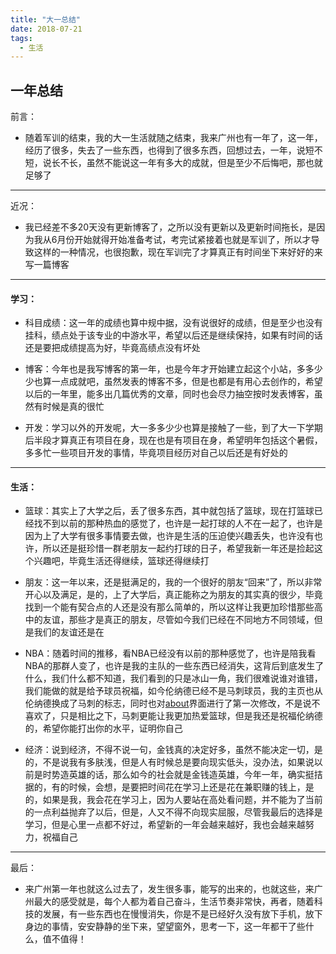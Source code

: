 ```yaml
---
title: "大一总结"
date: 2018-07-21
tags:
  - 生活
---
```




## 一年总结

前言：

- 随着军训的结束，我的大一生活就随之结束，我来广州也有一年了，这一年，经历了很多，失去了一些东西，也得到了很多东西，回想过去，一年，说短不短，说长不长，虽然不能说这一年有多大的成就，但是至少不后悔吧，那也就足够了

---

近况：

- 我已经差不多20天没有更新博客了，之所以没有更新以及更新时间拖长，是因为我从6月份开始就得开始准备考试，考完试紧接着也就是军训了，所以才导致这样的一种情况，也很抱歉，现在军训完了才算真正有时间坐下来好好的来写一篇博客

---

#### 学习：

- 科目成绩：这一年的成绩也算中规中据，没有说很好的成绩，但是至少也没有挂科，绩点处于该专业的中游水平，希望以后还是继续保持，如果有时间的话还是要把成绩提高为好，毕竟高绩点没有坏处

- 博客：今年也是我写博客的第一年，也是今年才开始建立起这个小站，多多少少也算一点成就吧，虽然发表的博客不多，但是也都是有用心去创作的，希望以后的一年里，能多出几篇优秀的文章，同时也会尽力抽空按时发表博客，虽然有时候是真的很忙

- 开发：学习以外的开发呢，大一多多少少也算是接触了一些，到了大一下学期后半段才算真正有项目在身，现在也是有项目在身，希望明年包括这个暑假，多多忙一些项目开发的事情，毕竟项目经历对自己以后还是有好处的

---

#### 生活：

- 篮球：其实上了大学之后，丢了很多东西，其中就包括了篮球，现在打篮球已经找不到以前的那种热血的感觉了，也许是一起打球的人不在一起了，也许是因为上了大学有很多事情要去做，也许是生活的压迫使兴趣丢失，也许没有也许，所以还是挺珍惜一群老朋友一起约打球的日子，希望我新一年还是捡起这个兴趣吧，毕竟生活还得继续，篮球还得继续打

- 朋友：这一年以来，还是挺满足的，我的一个很好的朋友“回来”了，所以非常开心以及满足，是的，上了大学后，真正能称之为朋友的其实真的很少，毕竟找到一个能有契合点的人还是没有那么简单的，所以这样让我更加珍惜那些高中的友谊，那些才是真正的朋友，尽管如今我们已经在不同地方不同领域，但是我们的友谊还是在

- NBA：随着时间的推移，看NBA已经没有以前的那种感觉了，也许是陪我看NBA的那群人变了，也许是我的主队的一些东西已经消失，这背后到底发生了什么，我们什么都不知道，我们看到的只是冰山一角，我们很难说谁对谁错，我们能做的就是给予球员祝福，如今伦纳德已经不是马刺球员，我的主页也从伦纳德换成了马刺的标志，同时也对[about](https://www.yipkwong.com/about/ "about")界面进行了第一次修改，不是说不喜欢了，只是相比之下，马刺更能让我更加热爱篮球，但是我还是祝福伦纳德的，希望你能打出你的水平，证明你自己

- 经济：说到经济，不得不说一句，金钱真的决定好多，虽然不能决定一切，是的，不是说我有多肤浅，但是人有时候总是要向现实低头，没办法，如果说以前是时势造英雄的话，那么如今的社会就是金钱造英雄，今年一年，确实挺拮据的，有的时候，会想，是要把时间花在学习上还是花在兼职赚的钱上，是的，如果是我，我会花在学习上，因为人要站在高处看问题，并不能为了当前的一点利益抛弃了以后，但是，人又不得不向现实屈服，尽管我最后的选择是学习，但是心里一点都不好过，希望新的一年会越来越好，我也会越来越努力，祝福自己

---

最后：

- 来广州第一年也就这么过去了，发生很多事，能写的出来的，也就这些，来广州最大的感受就是，每个人都为着自己奋斗，生活节奏非常快，再者，随着科技的发展，有一些东西也在慢慢消失，你是不是已经好久没有放下手机，放下身边的事情，安安静静的坐下来，望望窗外，思考一下，这一年都干了些什么，值不值得！


